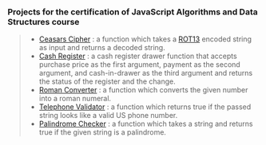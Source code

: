 ### Projects for the certification of JavaScript Algorithms and Data Structures course
>- [Ceasars Cipher](https://github.com/vsonap/FCC/blob/main/JS/CaesarsCipher.js) : a function which takes a [ROT13](https://en.wikipedia.org/wiki/ROT13) encoded string as input and returns a decoded string.
>- [Cash Register](https://github.com/vsonap/FCC/blob/main/JS/CashRegister.js) : a cash register drawer function that accepts purchase price as the first argument, payment as the second argument, and cash-in-drawer as the third argument and returns the status of the register and the change.
>- [Roman Converter](https://github.com/vsonap/FCC/blob/main/JS/RomanConverter.js) : a function which converts the given number into a roman numeral.
>- [Telephone Validator](https://github.com/vsonap/FCC/blob/main/JS/TelephoneValidator.js) : a function which returns true if the passed string looks like a valid US phone number.
>- [Palindrome Checker](https://github.com/vsonap/FCC/blob/main/JS/palindrome.js) : a function which takes a string and returns true if the given string is a palindrome.

